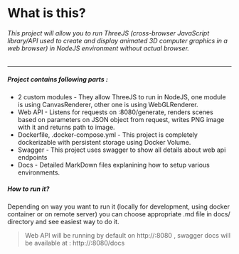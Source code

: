 # What is this? 

###### This project will allow you to run ThreeJS (cross-browser JavaScript library/API used to create and display animated 3D computer graphics in a web browser) in NodeJS environment without actual browser.
-----
##### Project contains following parts :
* 2 custom modules - They allow ThreeJS to run in NodeJS, one module is using CanvasRenderer, other one is using WebGLRenderer.
* Web API - Listens for requests on <ip>:8080/generate, renders scenes based on parameters on JSON object from request, writes PNG image with it and returns path to image.
* Dockerfile, .docker-compose.yml - This project is completely dockerizable with persistent storage using Docker Volume.
* Swagger - This project uses swagger to show all details about web api endpoints
* Docs - Detailed MarkDown files explanining how to setup various environments.
##### How to run it?
Depending on way you want to run it (locally for development, using docker container or on remote server) you can choose appropriate .md file in docs/ directory and see easiest way to do it.

> Web API will be running by default on http://<your-ip-address>:8080 , swagger docs will be available at : http://<your-ip-address>:8080/docs
